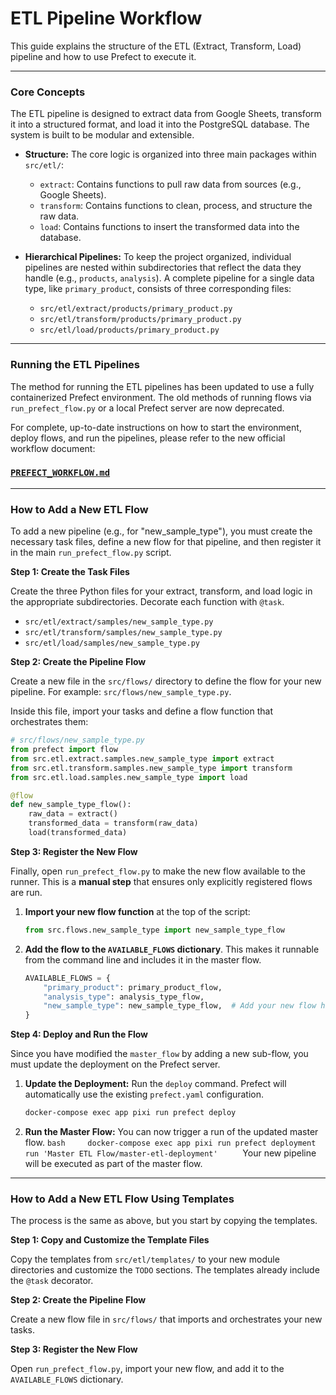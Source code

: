 # ETL Pipeline Workflow

This guide explains the structure of the ETL (Extract, Transform, Load) pipeline
and how to use Prefect to execute it.

---

### Core Concepts

The ETL pipeline is designed to extract data from Google Sheets, transform it
into a structured format, and load it into the PostgreSQL database. The system
is built to be modular and extensible.

- **Structure:** The core logic is organized into three main packages within
  `src/etl/`:

  - `extract`: Contains functions to pull raw data from sources (e.g., Google
    Sheets).
  - `transform`: Contains functions to clean, process, and structure the raw
    data.
  - `load`: Contains functions to insert the transformed data into the database.

- **Hierarchical Pipelines:** To keep the project organized, individual
  pipelines are nested within subdirectories that reflect the data they handle
  (e.g., `products`, `analysis`). A complete pipeline for a single data type,
  like `primary_product`, consists of three corresponding files:
  - `src/etl/extract/products/primary_product.py`
  - `src/etl/transform/products/primary_product.py`
  - `src/etl/load/products/primary_product.py`

---

### Running the ETL Pipelines

The method for running the ETL pipelines has been updated to use a fully
containerized Prefect environment. The old methods of running flows via
`run_prefect_flow.py` or a local Prefect server are now deprecated.

For complete, up-to-date instructions on how to start the environment, deploy
flows, and run the pipelines, please refer to the new official workflow
document:

### [**`PREFECT_WORKFLOW.md`**](./PREFECT_WORKFLOW.md)

---

### How to Add a New ETL Flow

To add a new pipeline (e.g., for "new_sample_type"), you must create the
necessary task files, define a new flow for that pipeline, and then register it
in the main `run_prefect_flow.py` script.

**Step 1: Create the Task Files**

Create the three Python files for your extract, transform, and load logic in the
appropriate subdirectories. Decorate each function with `@task`.

- `src/etl/extract/samples/new_sample_type.py`
- `src/etl/transform/samples/new_sample_type.py`
- `src/etl/load/samples/new_sample_type.py`

**Step 2: Create the Pipeline Flow**

Create a new file in the `src/flows/` directory to define the flow for your new
pipeline. For example: `src/flows/new_sample_type.py`.

Inside this file, import your tasks and define a flow function that orchestrates
them:

```python
# src/flows/new_sample_type.py
from prefect import flow
from src.etl.extract.samples.new_sample_type import extract
from src.etl.transform.samples.new_sample_type import transform
from src.etl.load.samples.new_sample_type import load

@flow
def new_sample_type_flow():
    raw_data = extract()
    transformed_data = transform(raw_data)
    load(transformed_data)
```

**Step 3: Register the New Flow**

Finally, open `run_prefect_flow.py` to make the new flow available to the
runner. This is a **manual step** that ensures only explicitly registered flows
are run.

1.  **Import your new flow function** at the top of the script:
    ```python
    from src.flows.new_sample_type import new_sample_type_flow
    ```
2.  **Add the flow to the `AVAILABLE_FLOWS` dictionary**. This makes it runnable
    from the command line and includes it in the master flow.
    ```python
    AVAILABLE_FLOWS = {
        "primary_product": primary_product_flow,
        "analysis_type": analysis_type_flow,
        "new_sample_type": new_sample_type_flow,  # Add your new flow here
    }
    ```

**Step 4: Deploy and Run the Flow**

Since you have modified the `master_flow` by adding a new sub-flow, you must
update the deployment on the Prefect server.

1.  **Update the Deployment:** Run the `deploy` command. Prefect will
    automatically use the existing `prefect.yaml` configuration.

    ```bash
    docker-compose exec app pixi run prefect deploy
    ```

2.  **Run the Master Flow:** You can now trigger a run of the updated master
    flow.
    `bash     docker-compose exec app pixi run prefect deployment run 'Master ETL Flow/master-etl-deployment'     `
    Your new pipeline will be executed as part of the master flow.

---

### How to Add a New ETL Flow Using Templates

The process is the same as above, but you start by copying the templates.

**Step 1: Copy and Customize the Template Files**

Copy the templates from `src/etl/templates/` to your new module directories and
customize the `TODO` sections. The templates already include the `@task`
decorator.

**Step 2: Create the Pipeline Flow**

Create a new flow file in `src/flows/` that imports and orchestrates your new
tasks.

**Step 3: Register the New Flow**

Open `run_prefect_flow.py`, import your new flow, and add it to the
`AVAILABLE_FLOWS` dictionary.
